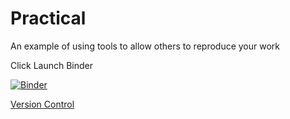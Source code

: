 # Practical

An example of using tools to allow others to reproduce your work

Click Launch Binder

[![Binder](https://mybinder.org/badge.svg)](https://mybinder.org/v2/gh/iaine/ReproResOxford/master)

[Version Control](eps/version.md)
